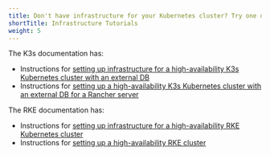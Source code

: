 ```yaml
---
title: Don't have infrastructure for your Kubernetes cluster? Try one of these tutorials.
shortTitle: Infrastructure Tutorials
weight: 5
---
```


The K3s documentation has:

- Instructions for [setting up infrastructure for a high-availability K3s Kubernetes cluster with an external DB]({{<baseurl>}}/k3s/latest/en/installation/tutorials/ha-with-external-db)
- Instructions for [setting up a high-availability K3s Kubernetes cluster with an external DB for a Rancher server]({{<baseurl>}}/k3s/latest/en/installation/tutorials/ha-with-external-db)

The RKE documentation has:

- Instructions for [setting up infrastructure for a high-availability RKE Kubernetes cluster]({{<baseurl>}}/)
- Instructions for [setting up a high-availability RKE cluster]()